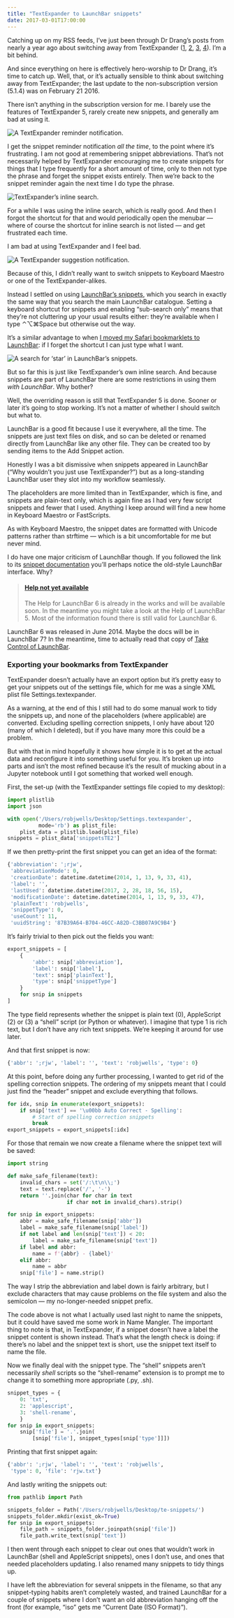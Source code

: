 ```yaml
---
title: "TextExpander to LaunchBar snippets"
date: 2017-03-01T17:00:00
---
```


Catching up on my RSS feeds, I’ve just been through Dr Drang’s posts from nearly a year ago about switching away from TextExpander ([1][d1], [2][d2], [3][d3], [4][d4]). I’m a bit behind.

[d1]: http://leancrew.com/all-this/2016/04/the-new-textexpander/
[d2]: http://leancrew.com/all-this/2016/04/importing-textexpander-snippets-to-keyboard-maestro/
[d3]: http://leancrew.com/all-this/2016/04/a-little-more-textexpander/
[d4]: http://leancrew.com/all-this/2016/06/final-thoughts-on-switching-from-textexpander/

And since everything on here is effectively hero-worship to Dr Drang, it’s time to catch up. Well, that, or it’s actually sensible to think about switching away from TextExpander; the last update to the non-subscription version (5.1.4) was on February 21 2016.

There isn’t anything in the subscription version for me. I barely use the features of TextExpander 5, rarely create new snippets, and generally am bad at using it.

<p class="full-width">
    <img
        src="/images/2017-03-01-reminder.png"
        alt="A TextExpander reminder notification."
        class="no-border"
        />
</p>


I get the snippet reminder notification *all the time*, to the point where it’s frustrating. I am not good at remembering snippet abbreviations. That’s not necessarily helped by TextExpander encouraging me to create snippets for things that I type frequently for a short amount of time, only to then not type the phrase and forget the snippet exists entirely. Then we’re back to the snippet reminder again the next time I do type the phrase.

<p class="full-width">
    <img
        src="/images/2017-03-01-inline-search.png"
        alt="TextExpander’s inline search."
        class="no-border"
        />
</p>

For a while I was using the inline search, which is really good. And then I forgot the shortcut for that and would periodically open the menubar — where of course the shortcut for inline search is not listed — and get frustrated each time.

I am bad at using TextExpander and I feel bad.

<p class="full-width">
    <img
        src="/images/2017-03-01-suggestion-1.png"
        alt="A TextExpander suggestion notification."
        class="no-border"
        />
</p>

Because of this, I didn’t really want to switch snippets to Keyboard Maestro or one of the TextExpander-alikes.

Instead I settled on using [LaunchBar’s snippets][lb-s], which you search in exactly the same way that you search the main LaunchBar catalogue. Setting a keyboard shortcut for snippets and enabling “sub-search only” means that they’re not cluttering up your usual results either: they’re available when I type <span class="osx-menu">⌃⌥⌘Space</span> but otherwise out the way.

[lb-s]: https://help.obdev.at/resources/launchbar/help/Snippets.html

It’s a similar advantage to when [I moved my Safari bookmarklets to LaunchBar][bookmarklets]: if I forget the shortcut I can just type what I want.

[bookmarklets]: /2013/11/die-bookmarks-bar-die/

<p class="full-width">
    <img
        src="/images/2017-03-01-star-search.png"
        alt="A search for ‘star’ in LaunchBar’s snippets."
        class="no-border"
        />
</p>

But so far this is just like TextExpander’s own inline search. And because snippets are part of LaunchBar there are some restrictions in using them *with LaunchBar*. Why bother?

Well, the overriding reason is still that TextExpander 5 is done. Sooner or later it’s going to stop working. It’s not a matter of whether I should switch but what to.

LaunchBar is a good fit because I use it everywhere, all the time. The snippets are just text files on disk, and so can be deleted or renamed directly from LaunchBar like any other file. They can be created too by sending items to the Add Snippet action.

Honestly I was a bit dismissive when snippets appeared in LaunchBar (“Why wouldn’t you just use TextExpander?”) but as a long-standing LaunchBar user they slot into my workflow seamlessly.

The placeholders are more limited than in TextExpander, which is fine, and snippets are plain-text only, which is again fine as I had very few script snippets and fewer that I used. Anything I keep around will find a new home in Keyboard Maestro or FastScripts.

As with Keyboard Maestro, the snippet dates are formatted with Unicode patterns rather than strftime — which is a bit uncomfortable for me but never mind.

I do have one major criticism of LaunchBar though. If you followed the link to its [snippet documentation][lb-s] you’ll perhaps notice the old-style LaunchBar interface. Why?

> #### [Help not yet available][lb-help]
> 
> The Help for LaunchBar 6 is already in the works and will be available soon. In the meantime you might take a look at the Help of LaunchBar 5. Most of the information found there is still valid for LaunchBar 6.

[lb-help]: https://help.obdev.at/products/launchbar/documentation.html

LaunchBar 6 was released in June 2014. Maybe the docs will be in LaunchBar 7? In the meantime, time to actually read that copy of [Take Control of LaunchBar][tc].

[tc]: https://www.takecontrolbooks.com/launchbar

### Exporting your bookmarks from TextExpander

TextExpander doesn’t actually have an export option but it’s pretty easy to get your snippets out of the settings file, which for me was a single XML plist file Settings.textexpander.

As a warning, at the end of this I still had to do some manual work to tidy the snippets up, and none of the placeholders (where applicable) are converted. Excluding spelling correction snippets, I only have about 120 (many of which I deleted), but if you have many more this could be a problem.

But with that in mind hopefully it shows how simple it is to get at the actual data and reconfigure it into something useful for you. It’s broken up into parts and isn’t the most refined because it’s the result of mucking about in a Jupyter notebook until I got something that worked well enough.

First, the set-up (with the TextExpander settings file copied to my desktop):

```python
import plistlib
import json

with open('/Users/robjwells/Desktop/Settings.textexpander',
          mode='rb') as plist_file:
    plist_data = plistlib.load(plist_file)
snippets = plist_data['snippetsTE2']
```

If we then pretty-print the first snippet you can get an idea of the format:

```python
{'abbreviation': ';rjw',
 'abbreviationMode': 0,
 'creationDate': datetime.datetime(2014, 1, 13, 9, 33, 41),
 'label': '',
 'lastUsed': datetime.datetime(2017, 2, 28, 18, 56, 15),
 'modificationDate': datetime.datetime(2014, 1, 13, 9, 33, 47),
 'plainText': 'robjwells',
 'snippetType': 0,
 'useCount': 11,
 'uuidString': '87B39A64-B704-46CC-A82D-C3BB07A9C9B4'}
```

It’s fairly trivial to then pick out the fields you want:

```python
export_snippets = [
    {
        'abbr': snip['abbreviation'],
        'label': snip['label'],
        'text': snip['plainText'],
        'type': snip['snippetType']
    }
    for snip in snippets
]
```

The type field represents whether the snippet is plain text (0), AppleScript (2) or (3) a “shell” script (or Python or whatever). I imagine that type 1 is rich text, but I don’t have any rich text snippets. We’re keeping it around for use later.

And that first snippet is now:

```python
{'abbr': ';rjw', 'label': '', 'text': 'robjwells', 'type': 0}
```

At this point, before doing any further processing, I wanted to get rid of the spelling correction snippets. The ordering of my snippets meant that I could just find the “header” snippet and exclude everything that follows.

```python
for idx, snip in enumerate(export_snippets):
    if snip['text'] == '\u00bb Auto Correct - Spelling':
        # Start of spelling correction snippets
        break
export_snippets = export_snippets[:idx]
```

For those that remain we now create a filename where the snippet text will be saved:

```python
import string

def make_safe_filename(text):
    invalid_chars = set('/:\t\n\\;')
    text = text.replace('/', '-')
    return ''.join(char for char in text
                   if char not in invalid_chars).strip()

for snip in export_snippets:
    abbr = make_safe_filename(snip['abbr'])
    label = make_safe_filename(snip['label'])
    if not label and len(snip['text']) < 20:
        label = make_safe_filename(snip['text'])
    if label and abbr:
        name = f'{abbr} - {label}'
    elif abbr:
        name = abbr
    snip['file'] = name.strip()
```

The way I strip the abbreviation and label down is fairly arbitrary, but I exclude characters that may cause problems on the file system and also the semicolon — my no-longer-needed snippet prefix.

The code above is not what I actually used last night to name the snippets, but it could have saved me some work in Name Mangler. The important thing to note is that, in TextExpander, if a snippet doesn’t have a label the snippet content is shown instead. That’s what the length check is doing: if there’s no label and the snippet text is short, use the snippet text itself to name the file.

Now we finally deal with the snippet type. The “shell” snippets aren’t necessarily *shell* scripts so the “shell-rename” extension is to prompt me to change it to something more appropriate (.py, .sh).

```python
snippet_types = {
    0: 'txt',
    2: 'applescript',
    3: 'shell-rename',
    }
for snip in export_snippets:
    snip['file'] = '.'.join(
        [snip['file'], snippet_types[snip['type']]])
```

Printing that first snippet again:

```python
{'abbr': ';rjw', 'label': '', 'text': 'robjwells',
 'type': 0, 'file': 'rjw.txt'}
```

And lastly writing the snippets out:

```python
from pathlib import Path

snippets_folder = Path('/Users/robjwells/Desktop/te-snippets/')
snippets_folder.mkdir(exist_ok=True)
for snip in export_snippets:
    file_path = snippets_folder.joinpath(snip['file'])
    file_path.write_text(snip['text'])
```

I then went through each snippet to clear out ones that wouldn’t work in LaunchBar (shell and AppleScript snippets), ones I don’t use, and ones that needed placeholders updating. I also renamed many snippets to tidy things up.

I have left the abbreviation for several snippets in the filename, so that any snippet-typing habits aren’t completely wasted, and trained LaunchBar for a couple of snippets where I don’t want an old abbreviation hanging off the front (for example, “iso” gets me “Current Date (ISO Format)”).
